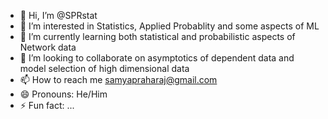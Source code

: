 - 👋 Hi, I’m @SPRstat
- 👀 I’m interested in Statistics, Applied Probablity and some aspects of ML
- 🌱 I’m currently learning both statistical and probabilistic aspects of Network data
- 💞️ I’m looking to collaborate on asymptotics of dependent data and model selection of high dimensional data
- 📫 How to reach me samyapraharaj@gmail.com
- 😄 Pronouns: He/Him
- ⚡ Fun fact: ...

<!---
SPRstat/SPRstat is a ✨ special ✨ repository because its `README.md` (this file) appears on your GitHub profile.
You can click the Preview link to take a look at your changes.
--->
